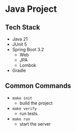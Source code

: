 # Java Project

## Tech Stack
- Java 21
- JUnit 5
- Spring Boot 3.2 
    - Web
    - JPA
    - Lombok
- Gradle

## Common Commands
- `make init`
    - build the project
- `make verify`
    - run tests
- `make run`
    - start the server